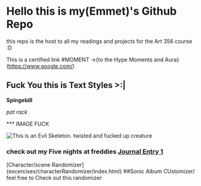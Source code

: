 # Hello this is my(Emmet)'s Github Repo

this repo is the host to all my readings and projects for the Art 356 course :D

This is a certified link #MOMENT ->{to the Hype Moments and Aura}(https://www.google.com/)

## Fuck You this is Text Styles >:|

**Spingebill**

*pat rack*

*** IMAGE FUCK

![This is an Evil Skeleton. twisted and fucked up creature](https://live.staticflickr.com/1430/1357709945_c78ccfbbe9_c.jpg)

### check out my Five nights at freddies [Journal Entry 1](/journal/Chapter1.md)

[Character/scene Randomizer]{excercises/characterRandomizer/index.html}
##Sonic Album CUstomizer/
feel free to Check out this randomizer
